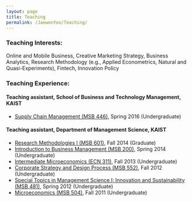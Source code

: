 ```yaml
---
layout: page
title: Teaching
permalink: /JaewonYoo/Teaching/
---
```


### Teaching Interests:
Online and Mobile Business, Creative Marketing Strategy, Business Analytics, Research Methodology (e.g., Applied Econometrics, Natural and Quasi-Experiments), Fintech, Innovation Policy

### Teaching Experience:
#### Teaching assistant, School of Business and Technology Management, KAIST
* [Supply Chain Management (MSB 446)](http://bulletin.kaist.ac.kr/html/en/?year=2016&id=en20161421&file=E), Spring 2016 (Undergraduate)

#### Teaching assistant, Department of Management Science, KAIST
* [Research Methodologies I (MSB 601)](http://bulletin.kaist.ac.kr/html/en/?year=2014&id=en20141403&file=E), Fall 2014 (Graduate)
* [Introduction to Business Management (MSB 200)](http://bulletin.kaist.ac.kr/html/en/?year=2014&id=en20141403&file=E), Spring 2014 (Undergraduate)
* [Intermediate Microeconomics (ECN 311)](http://bulletin.kaist.ac.kr/html/en/?year=2014&id=en20141407&file=E), Fall 2013 (Undergraduate)
* [Corporate Strategy and Design Process (MSB 552)](http://bulletin.kaist.ac.kr/html/en/?year=2012&id=en20121501&file=E), Fall 2012 (Undergraduate)
* [Special Topics in Management Science I: Innovation and Sustainability (MSB 481)](http://bulletin.kaist.ac.kr/html/en/?year=2012&id=en20121501&file=E), Spring 2012 (Undergraduate)
* [Microeconomics (MSB 504)](http://bulletin.kaist.ac.kr/html/en/?year=2012&id=en20121501&file=E), Fall 2011 (Undergraduate)
